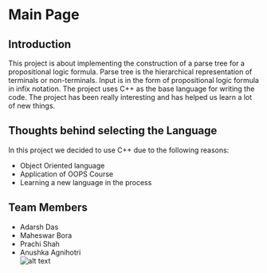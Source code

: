 Main Page 
=========
Introduction 
---
This project is about implementing the construction of a parse tree for a propositional logic formula. Parse tree is the hierarchical representation of terminals or non-terminals. Input is in the form of propositional logic formula in infix notation. The project uses C++ as the base language for writing the code. The project has been really interesting and has helped us learn a lot of new things.

Thoughts behind selecting the Language
---
In this project we decided to use C++ due to the following reasons:
- Object Oriented language  
- Application of OOPS Course  
- Learning a new language in the process  

Team Members
---
- Adarsh Das  
- Maheswar Bora  
- Prachi Shah  
- Anushka Agnihotri  
![alt text](timc.png)
